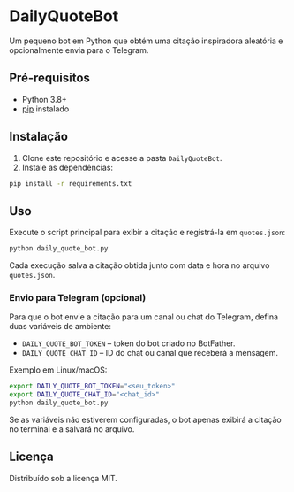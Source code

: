 # DailyQuoteBot

Um pequeno bot em Python que obtém uma citação inspiradora aleatória e opcionalmente envia para o Telegram.

## Pré-requisitos

- Python 3.8+
- [pip](https://pip.pypa.io/en/stable/) instalado

## Instalação

1. Clone este repositório e acesse a pasta `DailyQuoteBot`.
2. Instale as dependências:

```bash
pip install -r requirements.txt
```

## Uso

Execute o script principal para exibir a citação e registrá-la em `quotes.json`:

```bash
python daily_quote_bot.py
```

Cada execução salva a citação obtida junto com data e hora no arquivo `quotes.json`.

### Envio para Telegram (opcional)

Para que o bot envie a citação para um canal ou chat do Telegram, defina duas variáveis de ambiente:

- `DAILY_QUOTE_BOT_TOKEN` – token do bot criado no BotFather.
- `DAILY_QUOTE_CHAT_ID` – ID do chat ou canal que receberá a mensagem.

Exemplo em Linux/macOS:

```bash
export DAILY_QUOTE_BOT_TOKEN="<seu_token>"
export DAILY_QUOTE_CHAT_ID="<chat_id>"
python daily_quote_bot.py
```

Se as variáveis não estiverem configuradas, o bot apenas exibirá a citação no terminal e a salvará no arquivo.

## Licença

Distribuído sob a licença MIT.
